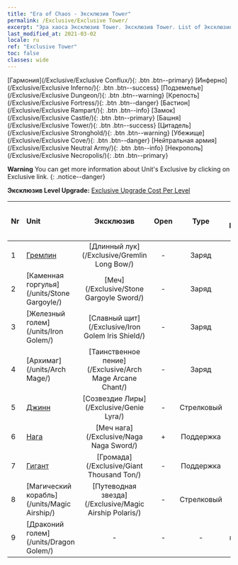 ```yaml
---
title: "Era of Chaos - Эксклюзив Tower"
permalink: /Exclusive/Exclusive Tower/
excerpt: "Эра хаоса Эксклюзив Tower. Эксклюзив Tower. List of Эксклюзив Tower in Era of Chaos"
last_modified_at: 2021-03-02
locale: ru
ref: "Exclusive Tower"
toc: false
classes: wide
---
```

 [Гармония](/Exclusive/Exclusive Conflux/){: .btn .btn--primary} [Инферно](/Exclusive/Exclusive Inferno/){: .btn .btn--success} [Подземелье](/Exclusive/Exclusive Dungeon/){: .btn .btn--warning} [Крепость](/Exclusive/Exclusive Fortress/){: .btn .btn--danger} [Бастион](/Exclusive/Exclusive Rampart/){: .btn .btn--info} [Замок](/Exclusive/Exclusive Castle/){: .btn .btn--primary} [Башня](/Exclusive/Exclusive Tower/){: .btn .btn--success} [Цитадель](/Exclusive/Exclusive Stronghold/){: .btn .btn--warning} [Убежище](/Exclusive/Exclusive Cove/){: .btn .btn--danger} [Нейтральная армия](/Exclusive/Exclusive Neutral Army/){: .btn .btn--info} [Некрополь](/Exclusive/Exclusive Necropolis/){: .btn .btn--primary} 

**Warning** You can get more information about Unit's Exclusive by clicking on Exclusive link. 
{: .notice--danger}

 **Эксклюзив Level Upgrade:** [Exclusive Upgrade Cost Per Level](/Exclusive/ExclusiveUpgradeCostPerLevel/)

  | Nr |         Unit        | Эксклюзив | Open  |    Type   |  Item to Rank UP      |  Skin   |
  |:---|:--------------------|:-------------:|:-----:|:---------:|:---------------------:|:-------:|
  | 1  | [Гремлин](/units/Gremlin/) | [Длинный лук](/Exclusive/Gremlin Long Bow/) | - | Заряд | - | - |
  | 2  | [Каменная горгулья](/units/Stone Gargoyle/) | [Меч](/Exclusive/Stone Gargoyle Sword/) | - | Заряд | - | - |
  | 3  | [Железный голем](/units/Iron Golem/) | [Славный щит](/Exclusive/Iron Golem Iris Shield/) | - | Заряд | - | - |
  | 4  | [Архимаг](/units/Arch Mage/) | [Таинственное пение](/Exclusive/Arch Mage Arcane Chant/) | - | Заряд | - | - |
  | 5  | [Джинн](/units/Genie/) | [Созвездие Лиры](/Exclusive/Genie Lyra/) | - | Стрелковый | - | - |
  | 6  | [Нага](/units/Naga/) | [Меч нага](/Exclusive/Naga Naga Sword/) | + | Поддержка | - | - |
  | 7  | [Гигант](/units/Giant/) | [Громада](/Exclusive/Giant Thousand Ton/) | - | Поддержка | - | - |
  | 8  | [Магический корабль](/units/Magic Airship/) | [Путеводная звезда](/Exclusive/Magic Airship Polaris/) | - | Стрелковый | - | - |
  | 9  | [Драконий голем](/units/Dragon Golem/) | - | - | - | none | none |
